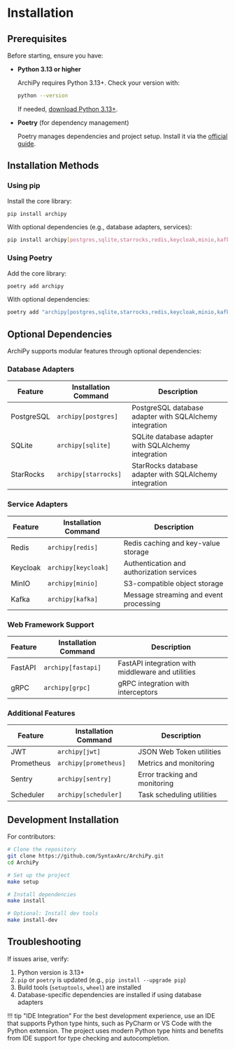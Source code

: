 # Installation

## Prerequisites

Before starting, ensure you have:

- **Python 3.13 or higher**

    ArchiPy requires Python 3.13+. Check your version with:

    ```bash
    python --version
    ```

    If needed, [download Python 3.13+](https://www.python.org/downloads/).

- **Poetry** (for dependency management)

    Poetry manages dependencies and project setup. Install it via the [official guide](https://python-poetry.org/docs/).

## Installation Methods

### Using pip

Install the core library:

```bash
pip install archipy
```

With optional dependencies (e.g., database adapters, services):

```bash
pip install archipy[postgres,sqlite,starrocks,redis,keycloak,minio,kafka]
```

### Using Poetry

Add the core library:

```bash
poetry add archipy
```

With optional dependencies:

```bash
poetry add "archipy[postgres,sqlite,starrocks,redis,keycloak,minio,kafka]"
```

## Optional Dependencies

ArchiPy supports modular features through optional dependencies:

### Database Adapters

| Feature | Installation Command | Description |
| ------- | -------------------- | ----------- |
| PostgreSQL | `archipy[postgres]` | PostgreSQL database adapter with SQLAlchemy integration |
| SQLite | `archipy[sqlite]` | SQLite database adapter with SQLAlchemy integration |
| StarRocks | `archipy[starrocks]` | StarRocks database adapter with SQLAlchemy integration |

### Service Adapters

| Feature | Installation Command | Description |
| ------- | -------------------- | ----------- |
| Redis | `archipy[redis]` | Redis caching and key-value storage |
| Keycloak | `archipy[keycloak]` | Authentication and authorization services |
| MinIO | `archipy[minio]` | S3-compatible object storage |
| Kafka | `archipy[kafka]` | Message streaming and event processing |

### Web Framework Support

| Feature | Installation Command | Description |
| ------- | -------------------- | ----------- |
| FastAPI | `archipy[fastapi]` | FastAPI integration with middleware and utilities |
| gRPC | `archipy[grpc]` | gRPC integration with interceptors |

### Additional Features

| Feature | Installation Command | Description |
| ------- | -------------------- | ----------- |
| JWT | `archipy[jwt]` | JSON Web Token utilities |
| Prometheus | `archipy[prometheus]` | Metrics and monitoring |
| Sentry | `archipy[sentry]` | Error tracking and monitoring |
| Scheduler | `archipy[scheduler]` | Task scheduling utilities |

## Development Installation

For contributors:

```bash
# Clone the repository
git clone https://github.com/SyntaxArc/ArchiPy.git
cd ArchiPy

# Set up the project
make setup

# Install dependencies
make install

# Optional: Install dev tools
make install-dev
```

## Troubleshooting

If issues arise, verify:

1. Python version is 3.13+
2. `pip` or `poetry` is updated (e.g., `pip install --upgrade pip`)
3. Build tools (`setuptools`, `wheel`) are installed
4. Database-specific dependencies are installed if using database adapters

!!! tip "IDE Integration"
    For the best development experience, use an IDE that supports Python type hints, such as PyCharm or VS Code with the Python extension. The project uses modern Python type hints and benefits from IDE support for type checking and autocompletion.
